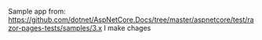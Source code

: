Sample app from: https://github.com/dotnet/AspNetCore.Docs/tree/master/aspnetcore/test/razor-pages-tests/samples/3.x
I make chages
